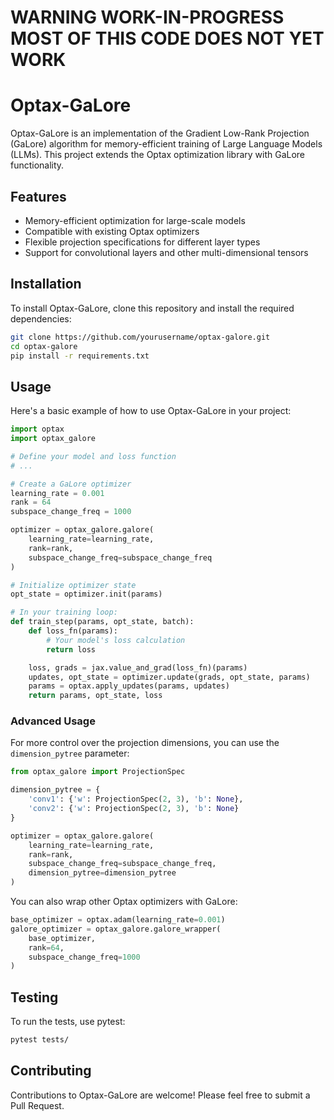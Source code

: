 # WARNING WORK-IN-PROGRESS MOST OF THIS CODE DOES NOT YET WORK

# Optax-GaLore

Optax-GaLore is an implementation of the Gradient Low-Rank Projection (GaLore) algorithm for memory-efficient training of Large Language Models (LLMs). This project extends the Optax optimization library with GaLore functionality.

## Features

- Memory-efficient optimization for large-scale models
- Compatible with existing Optax optimizers
- Flexible projection specifications for different layer types
- Support for convolutional layers and other multi-dimensional tensors

## Installation

To install Optax-GaLore, clone this repository and install the required dependencies:

```bash
git clone https://github.com/yourusername/optax-galore.git
cd optax-galore
pip install -r requirements.txt
```

## Usage

Here's a basic example of how to use Optax-GaLore in your project:

```python
import optax
import optax_galore

# Define your model and loss function
# ...

# Create a GaLore optimizer
learning_rate = 0.001
rank = 64
subspace_change_freq = 1000

optimizer = optax_galore.galore(
    learning_rate=learning_rate,
    rank=rank,
    subspace_change_freq=subspace_change_freq
)

# Initialize optimizer state
opt_state = optimizer.init(params)

# In your training loop:
def train_step(params, opt_state, batch):
    def loss_fn(params):
        # Your model's loss calculation
        return loss

    loss, grads = jax.value_and_grad(loss_fn)(params)
    updates, opt_state = optimizer.update(grads, opt_state, params)
    params = optax.apply_updates(params, updates)
    return params, opt_state, loss
```

### Advanced Usage

For more control over the projection dimensions, you can use the `dimension_pytree` parameter:

```python
from optax_galore import ProjectionSpec

dimension_pytree = {
    'conv1': {'w': ProjectionSpec(2, 3), 'b': None},
    'conv2': {'w': ProjectionSpec(2, 3), 'b': None}
}

optimizer = optax_galore.galore(
    learning_rate=learning_rate,
    rank=rank,
    subspace_change_freq=subspace_change_freq,
    dimension_pytree=dimension_pytree
)
```

You can also wrap other Optax optimizers with GaLore:

```python
base_optimizer = optax.adam(learning_rate=0.001)
galore_optimizer = optax_galore.galore_wrapper(
    base_optimizer,
    rank=64,
    subspace_change_freq=1000
)
```

## Testing

To run the tests, use pytest:

```bash
pytest tests/
```

## Contributing

Contributions to Optax-GaLore are welcome! Please feel free to submit a Pull Request.